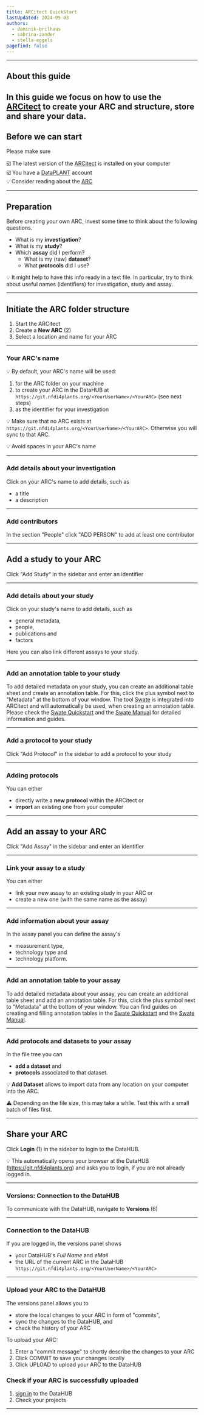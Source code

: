 ```yaml
---
title: ARCitect QuickStart
lastUpdated: 2024-05-03
authors:
  - dominik-brilhaus
  - sabrina-zander
  - stella-eggels
pagefind: false 
---
```


<style>

.container {
  display: flex;
  align-items: center;
  /*justify-content: center;*/
}

</style>

---

## About this guide

In this guide we focus on how to use the [ARCitect](./../ARCitect-Manual/index.html) to create your ARC and structure, store and share your data.
---

## Before we can start

Please make sure

☑️ The latest version of the [ARCitect](./../ARCitect-Manual/index.html) is installed on your computer  
☑️ You have a [DataPLANT](https://register.nfdi4plants.org) account  
💡 Consider reading about the [ARC](./../implementation/AnnotatedResearchContext.html)  

---

## Preparation

Before creating your own ARC, invest some time to think about the following questions. 

- What is my **investigation**?
- What is my **study**?
- Which **assay** did I perform?
  - What is my (raw) **dataset**?
  - What **protocols** did I use?

💡 It might help to have this info ready in a text file. In particular, try to think about useful names (identifiers) for investigation, study and assay.

---

## Initiate the ARC folder structure

1. Start the ARCitect
2. Create a **New ARC** (2)
3. Select a location and name for your ARC

---

### Your ARC's name


💡 By default, your ARC's name will be used:

  1. for the ARC folder on your machine
  2. to create your ARC in the DataHUB at `https://git.nfdi4plants.org/<YourUserName>/<YourARC>` (see next steps)
  3. as the identifier for your investigation

💡 Make sure that no ARC exists at  `https://git.nfdi4plants.org/<YourUserName>/<YourARC>`. Otherwise you will sync to that ARC.

💡 Avoid spaces in your ARC's name


---

### Add details about your investigation

Click on your ARC's name to add details, such as

- a title
- a description


---

### Add contributors

In the section "People" click "ADD PERSON" to add at least one contributor

---

## Add a study to your ARC

Click "Add Study" in the sidebar and enter an identifier

---

### Add details about your study

Click on your study's name to add details, such as

- general metadata,
- people, 
- publications and
- factors

Here you can also link different assays to your study.

---

### Add an annotation table to your study

To add detailed metadata on your study, you can create an additional table sheet and create an annotation table. For this, click the plus symbol next to "Metadata" at the bottom of your window. The tool [Swate](https://nfdi4plants.org/nfdi4plants.knowledgebase/docs/implementation/Swate.html) is integrated into ARCitect and will automatically be used, when creating an annotation table. Please check the [Swate Quickstart](https://nfdi4plants.org/nfdi4plants.knowledgebase/docs/guides/swate_QuickStart.html) and the [Swate Manual](https://nfdi4plants.org/nfdi4plants.knowledgebase/docs/SwateManual/index.html) for detailed information and guides.

---

### Add a protocol to your study

Click "Add Protocol" in the sidebar to add a protocol to your study



---

### Adding protocols

You can either
- directly write a **new protocol** within the ARCitect or
- **import** an existing one from your computer

---

## Add an assay to your ARC


Click "Add Assay" in the sidebar and enter an identifier


---

### Link your assay to a study

You can either
- link your new assay to an existing study in your ARC or
- create a new one (with the same name as the assay)


---

### Add information about your assay

In the assay panel you can define the assay's
   - measurement type,
   - technology type and
   - technology platform.

---

### Add an annotation table to your assay

To add detailed metadata about your assay, you can create an additional table sheet and add an annotation table. For this, click the plus symbol next to "Metadata" at the bottom of your window. You can find guides on creating and filling annotation tables in the [Swate Quickstart](https://nfdi4plants.org/nfdi4plants.knowledgebase/docs/guides/swate_QuickStart.html) and the [Swate Manual](https://nfdi4plants.org/nfdi4plants.knowledgebase/docs/SwateManual/index.html).

---

### Add protocols and datasets to your assay

In the file tree you can

- **add a dataset** and
- **protocols** associated to that dataset.

💡 **Add Dataset** allows to import data from any location on your computer into the ARC.  

⚠️ Depending on the file size, this may take a while. Test this with a small batch of files first.


---

## Share your ARC


Click **Login** (1) in the sidebar to login to the DataHUB.

💡 This automatically opens your browser at the DataHUB (https://git.nfdi4plants.org) and asks you to login, if you are not already logged in.

---

### Versions: Connection to the DataHUB

To communicate with the DataHUB, navigate to **Versions** (6)


---

### Connection to the DataHUB

If you are logged in, the versions panel shows

- your DataHUB's *Full Name* and *eMail*
- the URL of the current ARC in the DataHUB  
  `https://git.nfdi4plants.org/<YourUserName>/<YourARC>`

---

### Upload your ARC to the DataHUB

The versions panel allows you to

- store the local changes to your ARC in form of "commits",
- sync the changes to the DataHUB, and
- check the history of your ARC

To upload your ARC:

  1. Enter a "commit message" to shortly describe the changes to your ARC
  2. Click COMMIT to save your changes locally
  3. Click UPLOAD to upload your ARC to the DataHUB


### Check if your ARC is successfully uploaded

1. [sign in](https://git.nfdi4plants.org) to the DataHUB
2. Check your projects

---

<!-- 
## Adding sub-folders for your data

add studies and assays according to your needs

---

## Start adding your data to the ARC

Try to place your resources, datasets and protocols for each study and assay in the respective folders.

> 💡 This part will likely require some iteration. 🗣️ Talk to us.
>
> - You might need to add new studies and assays or revise your overall structure during the process
> - Sometimes you might not immediately find a suitable position for your data
> -->
